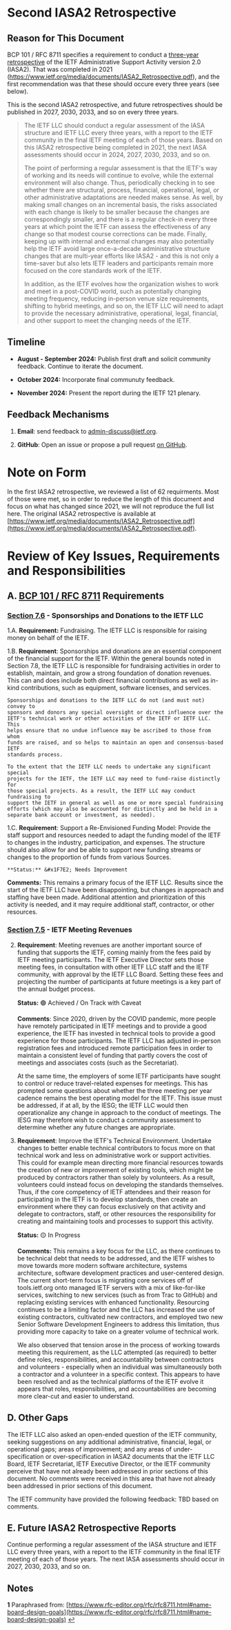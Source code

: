 # Second IASA2 Retrospective

## Reason for This Document

BCP 101 / RFC 8711 specifies a requirement to conduct a [three-year retrospective](https://www.rfc-editor.org/rfc/rfc8711.html#name-three-year-assessment) of the IETF Administrative Support Activity version 2.0 (IASA2). That was completed in 2021 (https://www.ietf.org/media/documents/IASA2_Retrospective.pdf), and the first recommendation was that these should occure every three years (see below). 

This is the second IASA2 retrospective, and future retrospectives should be published in 2027, 2030, 2033, and so on every three years. 

> The IETF LLC should conduct a regular assessment of the IASA structure and
   IETF LLC every three years, with a report to the IETF community in the final
   IETF meeting of each of those years. Based on this IASA2 retrospective being
   completed in 2021, the next IASA assessments should occur in 2024, 2027,
   2030, 2033, and so on.
> 
> The point of performing a regular assessment is that the IETF's way of
   working and its needs will continue to evolve, while the external environment
   will also change. Thus, periodically checking in to see whether there are
   structural, process, financial, operational, legal, or other administrative
   adaptations are needed makes sense. As well, by making small changes on an
   incremental basis, the risks associated with each change is likely to be
   smaller because the changes are correspondingly smaller, and there is a
   regular check-in every three years at which point the IETF can assess the
   effectiveness of any change so that modest course corrections can be made.
   Finally, keeping up with internal and external changes may also potentially
   help the IETF avoid large once-a-decade administrative structure changes that
   are multi-year efforts like IASA2 - and this is not only a time-saver but
   also lets IETF leaders and participants remain more focused on the core
   standards work of the IETF.
> 
> In addition, as the IETF evolves how the organization wishes to work and meet
   in a post-COVID world, such as potentially changing meeting frequency,
   reducing in-person venue size requirements, shifting to hybrid meetings, and
   so on, the IETF LLC will need to adapt to provide the necessary
   administrative, operational, legal, financial, and other support to meet the
   changing needs of the IETF.


## Timeline

- **August - September 2024:** Publish first draft and solicit community feedback. Continue to iterate the document.

- **October 2024:** Incorporate final communuty feedback.

- **November 2024:** Present the report during the IETF 121 plenary.

## Feedback Mechanisms

1. **Email**: send feedback to
   [admin-discuss@ietf.org](mailto:admin-discuss@ietf.org).

2. **GitHub**: Open an issue or propose a pull request [on
   GitHub](https://github.com/ietf-llc/IASA2-Retrospective).

# Note on Form 

In the first IASA2 retrospective, we reviewed a list of 62 requirments. Most of those were met, so in order to reduce the 
length of this document and focus on what has changed since 2021, we will not reproduce the full list here. The original IASA2 retrospective is available at [https://www.ietf.org/media/documents/IASA2_Retrospective.pdf](https://www.ietf.org/media/documents/IASA2_Retrospective.pdf).

# Review of Key Issues, Requirements and Responsibilities

## A. [BCP 101 / RFC 8711](https://www.rfc-editor.org/rfc/rfc8711.html) Requirements

### [Section 7.6](https://www.rfc-editor.org/rfc/rfc8711.html#name-sponsorships-and-donations-) - Sponsorships and Donations to the IETF LLC

1.A. **Requirement:** Fundraising. The IETF LLC is responsible for raising money on behalf of the IETF.

1.B. **Requirement**: Sponsorships and donations are an essential component of
    the financial support for the IETF. Within the general bounds noted in
    Section 7.8, the IETF LLC is responsible for fundraising activities in order
    to establish, maintain, and grow a strong foundation of donation revenues.
    This can and does include both direct financial contributions as well as
    in-kind contributions, such as equipment, software licenses, and services.

    Sponsorships and donations to the IETF LLC do not (and must not) convey to
    sponsors and donors any special oversight or direct influence over the
    IETF's technical work or other activities of the IETF or IETF LLC. This
    helps ensure that no undue influence may be ascribed to those from whom
    funds are raised, and so helps to maintain an open and consensus-based IETF
    standards process.

    To the extent that the IETF LLC needs to undertake any significant special
    projects for the IETF, the IETF LLC may need to fund-raise distinctly for
    those special projects. As a result, the IETF LLC may conduct fundraising to
    support the IETF in general as well as one or more special fundraising
    efforts (which may also be accounted for distinctly and be held in a
    separate bank account or investment, as needed).

1.C. **Requirement**: Support a Re-Envisioned Funding Model: Provide the staff
    support and resources needed to adapt the funding model of the IETF to
    changes in the industry, participation, and expenses.  The structure should
    also allow for and be able to support new funding streams or changes to the
    proportion of funds from various Sources.

    **Status:** &#x1F7E2; Needs Improvement

   **Comments:** This remains a primary focus of the IETF LLC. Results since the start of the IETF LLC have been disappointing, but changes in approach and staffing have been made. Additional attention and prioritization of this activity is needed, and it may require additional staff, contractor, or other resources.

### [Section 7.5](https://www.rfc-editor.org/rfc/rfc8711.html#name-ietf-meeting-revenues) - IETF Meeting Revenues

2. **Requirement**: Meeting revenues are another important source of funding
    that supports the IETF, coming mainly from the fees paid by IETF meeting
    participants. The IETF Executive Director sets those meeting fees, in
    consultation with other IETF LLC staff and the IETF community, with approval
    by the IETF LLC Board. Setting these fees and projecting the number of
    participants at future meetings is a key part of the annual budget process.

    **Status:** &#x1F7E2; Achieved / On Track with Caveat

    **Comments**: Since 2020, driven by the COVID pandemic, more people have remotely participated in IETF meetings and to provide a good experience, the IETF has invested in technical tools to provide a good experience for those participants. The IETF LLC has adjusted in-person registration fees and introduced remote participation fees in order to maintain a consistent level of funding that partly covers the cost of meetings and associates costs (such as the Secretariat).

   At the same time, the employers of some IETF participants have sought to control or reduce travel-related expenses for meetings. This has prompted some questions about whether the three meeting per year cadence remains the best operating model for the IETF. This issue must be addressed, if at all, by the IESG; the IETF LLC would then operationalize any change in approach to the conduct of meetings. The IESG may therefore wish to conduct a community assessment to determine whether any future changes are appropriate. 

3. **Requirement**: Improve the IETF's Technical Environment. Undertake changes
    to better enable technical contributors to focus more on that technical work
    and less on administrative work or support activities.  This could for
    example mean directing more financial resources towards the creation of new
    or improvement of existing tools, which might be produced by contractors
    rather than solely by volunteers.  As a result, volunteers could instead
    focus on developing the standards themselves.  Thus, if the core competency
    of IETF attendees and their reason for participating in the IETF is to
    develop standards, then create an environment where they can focus
    exclusively on that activity and delegate to contractors, staff, or other
    resources the responsibility for creating and maintaining tools and
    processes to support this activity.

    **Status:** &#x1F7E1; In Progress

    **Comments:** This remains a key focus for the LLC, as there continues to be
    technical debt that needs to be addressed, and the IETF wishes to move
    towards more modern software architecture, systems architecture, software
    development practices and user-centered design.  The current short-term
    focus is migrating core services off of tools.ietf.org onto managed IETF
    servers with a mix of like-for-like services, switching to new services
    (such as from Trac to GitHub) and replacing existing services with enhanced
    functionality. Resourcing continues to be a limiting factor and the LLC has
    increased the use of existing contractors, cultivated new contractors, and
    employed two new Senior Software Development Engineers to address this
    limitation, thus providing more capacity to take on a greater volume of
    technical work.

    We also observed that tension arose in the process of working towards
    meeting this requirement, as the LLC attempted (as required) to better
    define roles, responsibilities, and accountability between contractors and
    volunteers - especially when an individual was simultaneously both a
    contractor and a volunteer in a specific context. This appears to have been
    resolved and as the technical platforms of the IETF evolve it appears that
    roles, responsibilities, and accountabilities are becoming more clear-cut
    and easier to understand.

## D. Other Gaps

The IETF LLC also asked an open-ended question of the IETF community, seeking
suggestions on any additional administrative, financial, legal, or operational
gaps; areas of improvement; and any areas of under-specification or
over-specification in IASA2 documents that the IETF LLC Board, IETF Secretariat,
IETF Executive Director, or the IETF community perceive that have not already
been addressed in prior sections of this document. No comments were received in
this area that have not already been addressed in prior sections of this
document.

The IETF community have provided the following feedback: TBD based on comments.

## E. Future IASA2 Retrospective Reports

Continue performing a regular assessment of the IASA structure and IETF LLC every three years, with a report to the IETF community in the final IETF meeting of each of those years. The next IASA assessments should occur in 2027, 2030, 2033, and so on.

<!-- Footnotes themselves at the bottom. -->
## Notes

<b id="f1">1</b> Paraphrased from:
[https://www.rfc-editor.org/rfc/rfc8711.html#name-board-design-goals](https://www.rfc-editor.org/rfc/rfc8711.html#name-board-design-goals)
[↩](#a1)
